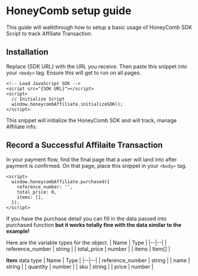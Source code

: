 # HoneyComb setup guide
This guide will walkthrough how to setup a basic usage of HoneyComb SDK Script to track Affiliate Transaction.

## Installation

Replace {SDK URL} with the URL you receive. Then paste this snippet into your `<body>` tag. Ensure this will get to run on all pages.

    <!-- Load JavaScript SDK -->
    <script src="{SDK URL}"></script>
    <script>
      // Initialize Script
      window.honeycombAffiliate.initializeSDK();
    </script>
This snippet will initialize the HoneyComb SDK and will track, manage Affiliate info.

## Record a Successful Affilaite Transaction

In your payment flow, find the final page that a user will land into after payment is confirmed. On that page, place this snippet in your `<body>` tag.

    <script>
      window.honeycombAffiliate.purchased({
		reference_number: '',
		total_price: 0,
		items: [],
	  });
    </script>

If you have the purchase detail you can fill in the data passed into purchased function **but it works totally fine with the data similar to the example!**

Here are the variable types for the object.
| Name | Type |
|--|--|
| reference_number | string |
| total_price | number |
| items | Item[] |

**Item** data type
| Name | Type |
|--|--|
| reference_number | string |
| name | string |
| quantity | number |
| sku | string |
| price | number |
